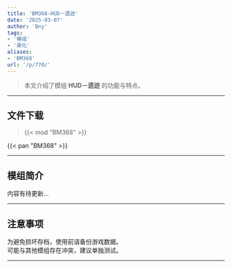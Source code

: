 ```yaml
---
title: 'BM368-HUD－遗迹'
date: '2025-03-07'
author: 'Bny'
tags:
- '模组'
- '美化'
aliases:
- 'BM368'
url: '/p/770/'
---
```


> 本文介绍了模组 **HUD－遗迹** 的功能与特点。

---

## 文件下载  

> {{< mod "BM368" >}}  

{{< pan "BM368" >}}  

---

## 模组简介

>  
内容有待更新...  

---

## 注意事项

>  
为避免损坏存档，使用前请备份游戏数据。  
可能与其他模组存在冲突，建议单独测试。  

---

